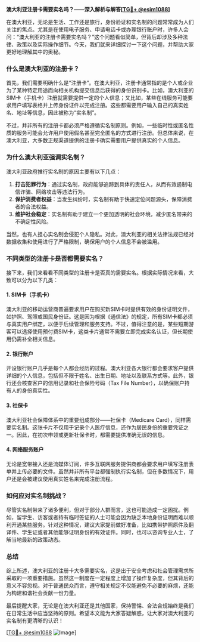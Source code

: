 **澳大利亚注册卡需要实名吗？——深入解析与解答[[TG💪+ @esim1088](https://t.me/s/esim1088)]**

在澳大利亚，无论是生活、工作还是旅行，身份验证和实名制的问题常常成为人们关注的焦点。尤其是在使用电子服务、申请电话卡或办理银行账户时，许多人会问：“澳大利亚的注册卡需要实名吗？”这个问题看似简单，但背后却涉及多种法律、政策以及实际操作细节。今天，我们就来详细探讨一下这个问题，并帮助大家更好地理解其中的奥秘。

### 什么是澳大利亚的注册卡？

首先，我们需要明确什么是“注册卡”。在澳大利亚，注册卡通常指的是个人或企业为了某种特定用途而向相关机构提交信息后获得的身份识别卡。比如，澳大利亚的SIM卡（手机卡）注册就需要提供一定的个人信息；又比如，某些在线服务可能要求用户填写表格并上传身份证件以完成注册。这些都需要用户输入自己的真实姓名、地址等信息，因此被称为“实名制”。

不过，并非所有的注册卡都必须严格遵循实名制原则。例如，一些临时性或匿名性质的服务可能会允许用户使用假名甚至完全匿名的方式进行注册。但总体来说，在澳大利亚，大多数正规渠道提供的注册卡确实需要用户提供真实的个人信息。

### 为什么澳大利亚强调实名制？

澳大利亚政府推行实名制的原因主要有以下几点：

1. **打击犯罪行为**：通过实名制，政府能够追踪到具体的责任人，从而有效遏制电信诈骗、网络攻击等违法行为。
2. **保护消费者权益**：当发生纠纷时，实名制有助于快速定位问题源头，保障消费者的合法权益。
3. **维护社会稳定**：实名制有助于建立一个更加透明的社会环境，减少匿名带来的不确定性风险。

当然，也有人担心实名制会侵犯个人隐私。对此，澳大利亚的相关法律法规已经对数据收集和使用进行了严格限制，确保用户的个人信息不会被滥用。

### 不同类型的注册卡是否都需要实名？

接下来，我们来看看不同类型的注册卡是否真的需要实名。根据实际情况来看，大致可以分为以下几类：

#### 1. SIM卡（手机卡）
澳大利亚的移动运营商普遍要求用户在购买新SIM卡时提供有效的身份证明文件，如护照、驾照或国民身份证。这是因为根据《通信法》的规定，所有SIM卡都必须与真实用户绑定，以便于后续管理和服务支持。不过，值得注意的是，某些短期游客可以选择使用预付费SIM卡，这类卡片通常不需要立即完成实名认证，但长期使用仍需补全相关信息。

#### 2. 银行账户
开设银行账户几乎是每个人都会经历的过程。澳大利亚各大银行都会要求客户提供详细的个人信息，包括但不限于姓名、出生日期、地址以及联系方式等。此外，银行还会核查客户的信用记录和社会保险号码（Tax File Number），以确保账户持有人的身份真实性。

#### 3. 社保卡
澳大利亚社会保障体系中的重要组成部分——社保卡（Medicare Card），同样需要实名制。这张卡片不仅用于记录个人医疗信息，还作为居民身份的重要凭证之一。因此，在初次申领或更新社保卡时，都需要提供准确无误的信息。

#### 4. 网络服务账户
无论是宽带接入还是流媒体订阅，许多互联网服务提供商都会要求用户填写注册表单并上传必要的文件。虽然并非所有平台都强制执行实名制，但在多数情况下，用户还是会被建议使用真实姓名来完成注册流程。

### 如何应对实名制挑战？

尽管实名制带来了诸多便利，但对于部分人群而言，这也可能造成一定困扰。例如，留学生、访客或者持有临时签证的人士可能会因为缺乏本地身份证明而难以顺利开通某些服务。针对这种情况，建议大家提前做好准备，比如携带护照原件及翻译件、学生证或者其他能够证明身份的有效证件。同时，也可以咨询专业人士，了解当地最新的政策动态。

### 总结

综上所述，澳大利亚的注册卡大多需要实名，这是出于安全考虑和社会管理需求所采取的一项重要措施。虽然这一制度在一定程度上增加了操作复杂度，但其背后的意义不容忽视。对于普通民众而言，遵守相关规定不仅能避免不必要的麻烦，还能为构建和谐社会贡献一份力量。

最后提醒大家，无论是在澳大利亚还是其他国家，保持警惕、合法合规始终是我们在日常生活中应当坚持的原则。希望本文能为大家答疑解惑，让大家对澳大利亚的实名制有更清晰的认识！

[[TG💪+ @esim1088](https://t.me/s/esim1088) ![Image](https://i.postimg.cc/4NQfJmqS/Snipaste-2025-05-13-00-14-12.png)]
